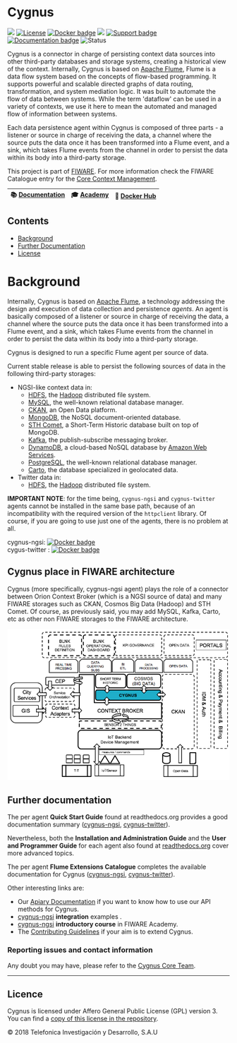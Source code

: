 # Cygnus

[![](https://nexus.lab.fiware.org/repository/raw/public/badges/chapters/core.svg)](https://www.fiware.org/developers/catalogue/)
[![License](https://img.shields.io/github/license/telefonicaid/fiware-cygnus.svg)](https://opensource.org/licenses/AGPL-3.0)
[![Docker badge](https://img.shields.io/docker/pulls/fiware/cygnus-ngsi.svg)](https://hub.docker.com/r/fiware/cygnus-ngsi/)
[![](https://img.shields.io/badge/tag-fiware--cygnus-orange.svg?logo=stackoverflow)](http://stackoverflow.com/questions/tagged/fiware-cygnus)
[![Support badge]( https://img.shields.io/badge/support-askbot-yellowgreen.svg)](https://ask.fiware.org/questions/scope%3Aall/tags%3Acygnus/)
<br/>
[![Documentation badge](https://readthedocs.org/projects/fiware-cygnus/badge/?version=latest)](http://fiware-cygnus.rtfd.io)
![Status](https://nexus.lab.fiware.org/static/badges/statuses/cygnus.svg)

Cygnus is a connector in charge of persisting context data sources into other third-party databases and storage systems, creating a historical view of the context. Internally, Cygnus is based on [Apache Flume](http://flume.apache.org/), Flume is a data flow system based on the concepts of flow-based programming. It supports powerful and scalable directed graphs of data routing, transformation, and system mediation logic. It was built to automate the flow of data between systems. While the term 'dataflow' can be used in a variety of contexts, we use it here to mean the automated and managed flow of information between systems.

Each data persistence agent within Cygnus is composed of three parts - a listener or source in charge of receiving the data, a channel where the source puts the data once it has been transformed into a Flume event, and a sink, which takes Flume events from the channel in order to persist the data within its body into a third-party storage.

This project is part of [FIWARE](https://www.fiware.org/). For more information
check the FIWARE Catalogue entry for the
[Core Context Management](https://github.com/Fiware/catalogue/tree/master/core).


| :books: [Documentation](https://fiware-cygnus.rtfd.io)  | :mortar_board: [Academy](https://fiware-academy.readthedocs.io/en/latest/core/cygnus) | :whale: [Docker Hub](https://hub.docker.com/r/fiware/cygnus-ngsi/) |
|---|---|---|

## Contents

-   [Background](#background)
-   [Further Documentation](#further-documentation)
-   [License](#license)

# Background

Internally, Cygnus is based on [Apache Flume](http://flume.apache.org/), a technology addressing the design and execution of data collection and persistence <i>agents</i>. An agent is basically composed of a listener or source in charge of receiving the data, a channel where the source puts the data once it has been transformed into a Flume event, and a sink, which takes Flume events from the channel in order to persist the data within its body into a third-party storage.

Cygnus is designed to run a specific Flume agent per source of data.

Current stable release is able to persist the following sources of data in the following third-party storages:

* NGSI-like context data in:
    * [HDFS](http://hadoop.apache.org/docs/current/hadoop-project-dist/hadoop-hdfs/HdfsUserGuide.html), the [Hadoop](http://hadoop.apache.org/) distributed file system.
    * [MySQL](https://www.mysql.com/), the well-known relational database manager.
    * [CKAN](http://ckan.org/), an Open Data platform.
    * [MongoDB](https://www.mongodb.org/), the NoSQL document-oriented database.
    * [STH Comet](https://github.com/telefonicaid/IoT-STH), a Short-Term Historic database built on top of MongoDB.
    * [Kafka](http://kafka.apache.org/), the publish-subscribe messaging broker.
    * [DynamoDB](https://aws.amazon.com/dynamodb/), a cloud-based NoSQL database by [Amazon Web Services](https://aws.amazon.com/).
    * [PostgreSQL](http://www.postgresql.org/), the well-known relational database manager.
    * [Carto](https://carto.com/), the database specialized in geolocated data.
* Twitter data in:
    * [HDFS](http://hadoop.apache.org/docs/current/hadoop-project-dist/hadoop-hdfs/HdfsUserGuide.html), the [Hadoop](http://hadoop.apache.org/) distributed file system.

**IMPORTANT NOTE**: for the time being, `cygnus-ngsi` and `cygnus-twitter` agents cannot be installed in the same base path, because of an incompatibility with the required version of the `httpclient` library. Of course, if you are going to use just one of the agents, there is no problem at all.

cygnus-ngsi: [![Docker badge](https://img.shields.io/docker/pulls/fiware/cygnus-ngsi.svg)](https://hub.docker.com/r/fiware/cygnus-ngsi/)<br/>
cygus-twitter : [![Docker badge](https://img.shields.io/docker/pulls/fiware/cygnus-twitter.svg)](https://hub.docker.com/r/fiware/cygnus-twitter/)

## Cygnus place in FIWARE architecture
Cygnus (more specifically, cygnus-ngsi agent) plays the role of a connector between Orion Context Broker (which is a NGSI source of data) and many FIWARE storages such as CKAN, Cosmos Big Data (Hadoop) and STH Comet. Of course, as previously said, you may add MySQL, Kafka, Carto, etc as other non FIWARE storages to the FIWARE architecture.

![FIWARE architecture](doc/images/fiware_architecture.png)

## Further documentation
The per agent **Quick Start Guide** found at readthedocs.org provides a good documentation summary ([cygnus-ngsi](http://fiware-cygnus.readthedocs.io/en/latest/cygnus-ngsi/quick_start_guide/index.html), [cygnus-twitter](http://fiware-cygnus.readthedocs.io/en/latest/cygnus-twitter/quick_start_guide/index.html)).

Nevertheless, both the **Installation and Administration Guide** and the **User and Programmer Guide** for each agent also found at [readthedocs.org](http://fiware-cygnus.readthedocs.io/en/latest/) cover more advanced topics.

The per agent **Flume Extensions Catalogue** completes the available documentation for Cygnus ([cygnus-ngsi](http://fiware-cygnus.readthedocs.io/en/latest/cygnus-ngsi/flume_extensions_catalogue/introduction/index.html), [cygnus-twitter](http://fiware-cygnus.readthedocs.io/en/latest/cygnus-twitter/flume_extensions_catalogue/introduction/index.html)).

Other interesting links are:

* Our [Apiary Documentation](http://telefonicaid.github.io/fiware-cygnus/api/latest) if you want to know how to use our API methods for Cygnus.
* [cygnus-ngsi](doc/cygnus-ngsi/integration) **integration** examples .
* [cygnus-ngsi](https://edu.fiware.org/mod/resource/view.php?id=1037) **introductory course** in FIWARE Academy.
* The [Contributing Guidelines](doc/contributing/contributing_guidelines.md) if your aim is to extend Cygnus.

### Reporting issues and contact information
Any doubt you may have, please refer to the [Cygnus Core Team](./reporting_issues_and_contact.md).

---

## Licence

Cygnus is licensed under Affero General Public License (GPL)
version 3. You can find a [copy of this license in the repository](./LICENSE).

© 2018 Telefonica Investigación y Desarrollo, S.A.U

